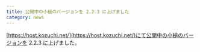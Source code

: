 ```yaml
---
title: 公開中の小槌のバージョンを 2.2.3 に上げました
category: news
---
```


[https://host.kozuchi.net/](https://host.kozuchi.net/)にて公開中の小槌のバージョンを 2.2.3 に上げました。
